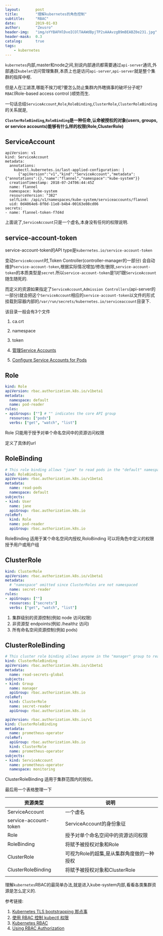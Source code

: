 ```yaml
---
layout:       post
title:        "理解kubernetes的角色控制"
subtitle:     "RBAC"
date:         2019-01-03
author:       "Zeusro"
header-img:   "img/oYYBAFHlDveICOlTAAWdBpjTP2sAAAvzgB9mBEABZ0e231.jpg"
header-mask:  0.3
catalog:      true
tags:
    - kubernetes
---
```



`kubernetes`内部,master和node之间,别说内部通讯都需要通过`api-server`通讯,外部通过`kubelet`访问管理集群,本质上也是访问`api-server`,`api-server`就是整个集群的指挥中枢.


但是人在江湖漂,哪能不挨刀呢?要怎么防止集群内外瞎搞事的破坏分子呢?`RBAC`(Role-based access control )顺势而生.

一句话总结`ServiceAccount`,`Role`,`RoleBinding`,`ClusterRole`,`ClusterRoleBinding`的关系就是,

**`ClusterRoleBinding`,`RoleBinding`是一种任命,认命被授权的对象(users, groups, or service accounts)能够有什么样的权限(Role,ClusterRole)**

 

## ServiceAccount

```
apiVersion: v1
kind: ServiceAccount
metadata:
  annotations:
    kubectl.kubernetes.io/last-applied-configuration: |
      {"apiVersion":"v1","kind":"ServiceAccount","metadata":{"annotations":{},"name":"flannel","namespace":"kube-system"}}
  creationTimestamp: 2018-07-24T06:44:45Z
  name: flannel
  namespace: kube-system
  resourceVersion: "382"
  selfLink: /api/v1/namespaces/kube-system/serviceaccounts/flannel
  uid: 0d4064e6-8f0d-11e8-b4b4-00163e08cd06
secrets:
- name: flannel-token-f7d4d
```

上面说了,`ServiceAccount`只是一个虚名,本身没有任何的权限说明.

## service-account-token

service-account-token的API type是`kubernetes.io/service-account-token`

变动`ServiceAccount`时,Token Controller(controller-manager的一部分)
会自动维护`service-account-token`,根据实际情况增加/修改/删除,`service-account-token`的本质类型是`secret`.所以`service-account-token`是1对1跟`ServiceAccount`随生随死的.

而定义的资源如果指定了`ServiceAccount`,`Admission Controllers`(api-server的一部分)就会把这个`ServiceAccount`相应的`service-account-token`以文件的形式挂载到容器内部的`/var/run/secrets/kubernetes.io/serviceaccount`目录下.

该目录一般会有3个文件

1. ca.crt	
1. namespace  
1. token

1. [管理Service Accounts](https://kubernetes.io/zh/docs/admin/service-accounts-admin/)
1. [Configure Service Accounts for Pods](https://kubernetes.io/docs/tasks/configure-pod-container/configure-service-account/)

## Role

```yml
kind: Role
apiVersion: rbac.authorization.k8s.io/v1beta1
metadata:
  namespace: default
  name: pod-reader
rules:
- apiGroups: [""] # "" indicates the core API group
  resources: ["pods"]
  verbs: ["get", "watch", "list"]
```

Role 只能用于授予对单个命名空间中的资源访问权限

定义了具体的url

## RoleBinding

```yml
# This role binding allows "jane" to read pods in the "default" namespace.
kind: RoleBinding
apiVersion: rbac.authorization.k8s.io/v1beta1
metadata:
  name: read-pods
  namespace: default
subjects:
- kind: User
  name: jane
  apiGroup: rbac.authorization.k8s.io
roleRef:
  kind: Role
  name: pod-reader
  apiGroup: rbac.authorization.k8s.io
```

RoleBinding 适用于某个命名空间内授权,RoloBinding 可以将角色中定义的权限授予用户或用户组

## ClusterRole 

```yml
kind: ClusterRole
apiVersion: rbac.authorization.k8s.io/v1beta1
metadata:
  # "namespace" omitted since ClusterRoles are not namespaced
  name: secret-reader
rules:
- apiGroups: [""]
  resources: ["secrets"]
  verbs: ["get", "watch", "list"]
```  

1. 集群级别的资源控制(例如 node 访问权限)
1. 非资源型 endpoints(例如 /healthz 访问)
1. 所有命名空间资源控制(例如 pods)

## ClusterRoleBinding

```yml
# This cluster role binding allows anyone in the "manager" group to read secrets in any namespace.
kind: ClusterRoleBinding
apiVersion: rbac.authorization.k8s.io/v1beta1
metadata:
  name: read-secrets-global
subjects:
- kind: Group
  name: manager
  apiGroup: rbac.authorization.k8s.io
roleRef:
  kind: ClusterRole
  name: secret-reader
  apiGroup: rbac.authorization.k8s.io
```

```yml
apiVersion: rbac.authorization.k8s.io/v1
kind: ClusterRoleBinding
metadata:
  name: prometheus-operator
roleRef:
  apiGroup: rbac.authorization.k8s.io
  kind: ClusterRole
  name: prometheus-operator
subjects:
- kind: ServiceAccount
  name: prometheus-operator
  namespace: monitoring
```

ClusterRoleBinding 适用于集群范围内的授权。

最后用一个表格整理一下

|资源类型| 说明|
|---|---|
|ServiceAccount |一个虚名|
|service-account-token|ServiceAccount的身份象征 | 
|Role| 授予对单个命名空间中的资源访问权限| 
|RoleBinding|将赋予被授权对象和Role| 
|ClusterRole |可视为Role的超集,是从集群角度做的一种授权| 
|ClusterRoleBinding|将赋予被授权对象和ClusterRole| 
| | |

理解`kubernetes`RBAC的最简单办法,就是进入kube-system内部,看看各类集群资源是怎么定义的.

参考链接:

1. [Kubernetes TLS bootstrapping 那点事](https://mritd.me/2018/01/07/kubernetes-tls-bootstrapping-note/)
1. [使用 RBAC 控制 kubectl 权限](https://mritd.me/2018/03/20/use-rbac-to-control-kubectl-permissions/)
2. [Kubernetes RBAC](https://mritd.me/2017/07/17/kubernetes-rbac-chinese-translation/)
1. [Using RBAC Authorization](https://kubernetes.io/docs/reference/access-authn-authz/rbac/#rolebinding-and-clusterrolebinding)